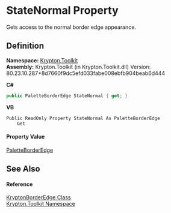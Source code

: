 # StateNormal Property


Gets access to the normal border edge appearance.



## Definition
**Namespace:** <a href="79d2eac2-21f4-54ff-7552-b20c33c30600.md">Krypton.Toolkit</a>  
**Assembly:** Krypton.Toolkit (in Krypton.Toolkit.dll) Version: 80.23.10.287+8d7660f9dc5efd033fabe008ebfb904beab6d444

**C#**
``` C#
public PaletteBorderEdge StateNormal { get; }
```
**VB**
``` VB
Public ReadOnly Property StateNormal As PaletteBorderEdge
	Get
```



#### Property Value
<a href="05391e7f-714a-6206-51d4-45aaec6f1e8b.md">PaletteBorderEdge</a>

## See Also


#### Reference
<a href="71dc340c-de4d-038c-535c-26e0e804bb0f.md">KryptonBorderEdge Class</a>  
<a href="79d2eac2-21f4-54ff-7552-b20c33c30600.md">Krypton.Toolkit Namespace</a>  

